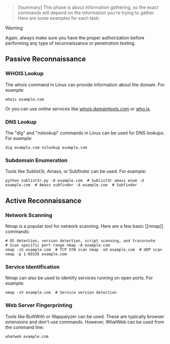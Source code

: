 > [!summary]
> This phase is about information gathering, so the exact commands will depend on the information you're trying to gather. Here are some examples for each task:

> [!warning]
> Again, always make sure you have the proper authorization before performing any type of reconnaissance or penetration testing.

## Passive Reconnaissance

### WHOIS Lookup

The whois command in Linux can provide information about the domain. For example:

```
whois example.com
```

Or you can use online services like [whois.domaintools.com](https://whois.domaintools.com) or [who.is](https://who.is).

### DNS Lookup

The "dig" and "nslookup" commands in Linux can be used for DNS lookups. For example:

```
dig example.com nslookup example.com
```

### Subdomain Enumeration

Tools like Sublist3r, Amass, or Subfinder can be used. For example:

```
python sublist3r.py -d example.com  # Sublist3r amass enum -d example.com  # Amass subfinder -d example.com  # Subfinder
```

## Active Reconnaissance

### Network Scanning

Nmap is a popular tool for network scanning. Here are a few basic [[nmap]] commands:

```
# OS detection, version detection, script scanning, and traceroute
# Scan specific port range nmap -A example.com
nmap -sS example.com  # TCP SYN scan nmap -sU example.com  # UDP scan nmap -p 1-65535 example.com
```

### Service Identification

Nmap can also be used to identify services running on open ports. For example:

```
nmap -sV example.com  # Service version detection
```

### Web Server Fingerprinting

Tools like BuiltWith or Wappalyzer can be used. These are typically browser extensions and don't use commands. However, WhatWeb can be used from the command line:

```
whatweb example.com
```
